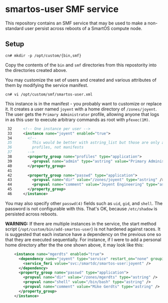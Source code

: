 # smartos-user SMF service

This repository contains an SMF service that may be used to make a non-standard
user persist across reboots of a SmartOS compute node.

## Setup

```
cn# mkdir -p /opt/custom/{bin,smf}
```

Copy the contents of the `bin` and `smf` directories from this repostority into
the directories created above.

You may customize the set of users and created and various attributes of them by
modifying the service manifest.

```
cn# vi /opt/custom/smf/smartos-user.xml
```

This instance is in the manifest - you probably want to customize or replace it.
It creates a user named `joyent` with a home directory of `/zones/joyent`.  The
user gets the `Primary Administrator` profile, allowing anyone that logs in as
this user to execute arbitrary commands as root with `pfexec(1M)`.


```xml
 32     <!-- One instance per user -->
 33     <instance name="joyent" enabled="true">
 34       <!--
 35         This would be better with astring_list but those are only allowed in
 36         profiles, not manifests
 37       -->
 38       <property_group name="profiles" type="application">
 39         <propval name="admin" type="astring" value="Primary Administrator" />
 40       </property_group>
 41
 42       <property_group name="passwd" type="application">
 43         <propval name="dir" value="/zones/joyent" type="astring" />
 44         <propval name="comment" value="Joyent Engineering" type="astring" />
 45       </property_group>
 46     </instance>
```

You may also specify other `passwd(4)` fields such as `uid`, `gid`, and `shell`.
The password is not configurable with this.  That's OK, because `/etc/shadow` is
persisted across reboots.

**WARNING:** If there are multiple instances in the service, the start method
script (`/opt/custom/bin/add-smartos-user`) is not hardened against races.  It
is suggested that each instance have a dependency on the previous one so that
they are executed sequentially.  For instance, if I were to add a personal home
directory after the the one shown above, it may look like this:

```xml
    <instance name="mgerdts" enabled="true">
      <dependency name="joyent" type="service" restart_on="none" grouping="require_all">
        <service_fmri value="svc:/smartdc/smartos-user:joyent" />
      </dependency>
      <property_group name="passwd" type="application">
        <propval name="dir" value="/zones/mgerdts" type="astring" />
        <propval name="shell" value="/bin/bash" type="astring" />
        <propval name="comment" value="Mike Gerdts" type="astring" />
      </property_group>
    </instance>
```
